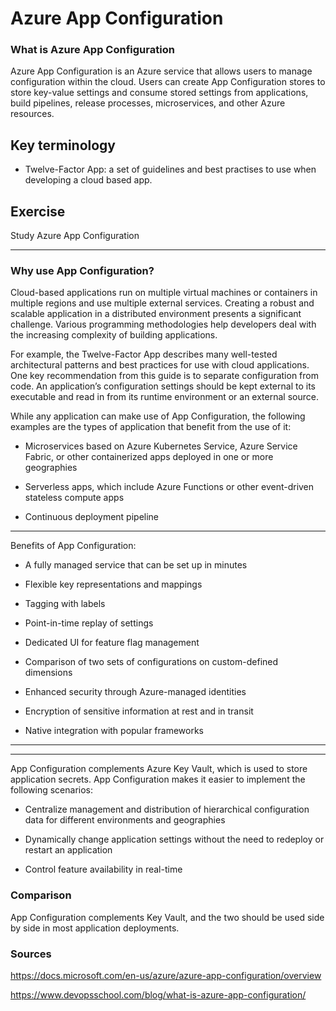 # Azure App Configuration

### What is Azure App Configuration

Azure App Configuration is an Azure service that allows users to manage configuration within the cloud. Users can create App Configuration stores to store key-value settings and consume stored settings from applications, build pipelines, release processes, microservices, and other Azure resources. 




## Key terminology

- Twelve-Factor App: a set of guidelines and best practises to use when developing a cloud based app.



## Exercise

Study Azure App Configuration
___

### Why use App Configuration?

Cloud-based applications run on multiple virtual machines or containers in multiple regions and use multiple external services. Creating a robust and scalable application in a distributed environment presents a significant challenge. Various programming methodologies help developers deal with the increasing complexity of building applications.

For example, the Twelve-Factor App describes many well-tested architectural patterns and best practices for use with cloud applications. One key recommendation from this guide is to separate configuration from code. An application’s configuration settings should be kept external to its executable and read in from its runtime environment or an external source.

While any application can make use of App Configuration, the following examples are the types of application that benefit from the use of it:

- Microservices based on Azure Kubernetes Service, Azure Service Fabric, or other containerized apps deployed in one or more geographies

- Serverless apps, which include Azure Functions or other event-driven stateless compute apps

- Continuous deployment pipeline

---

Benefits of App Configuration:

- A fully managed service that can be set up in minutes

- Flexible key representations and mappings

- Tagging with labels

- Point-in-time replay of settings

- Dedicated UI for feature flag 
management

- Comparison of two sets of configurations on custom-defined dimensions

- Enhanced security through Azure-managed identities

- Encryption of sensitive information at rest and in transit

 - Native integration with popular frameworks


---
---

App Configuration complements Azure Key Vault, which is used to store application secrets. App Configuration makes it easier to implement the following scenarios:

- Centralize management and distribution of hierarchical configuration data for different environments and geographies

- Dynamically change application settings without the need to redeploy or restart an application

- Control feature availability in real-time


### Comparison

App Configuration complements Key Vault, and the two should be used side by side in most application deployments.

### Sources

https://docs.microsoft.com/en-us/azure/azure-app-configuration/overview


https://www.devopsschool.com/blog/what-is-azure-app-configuration/